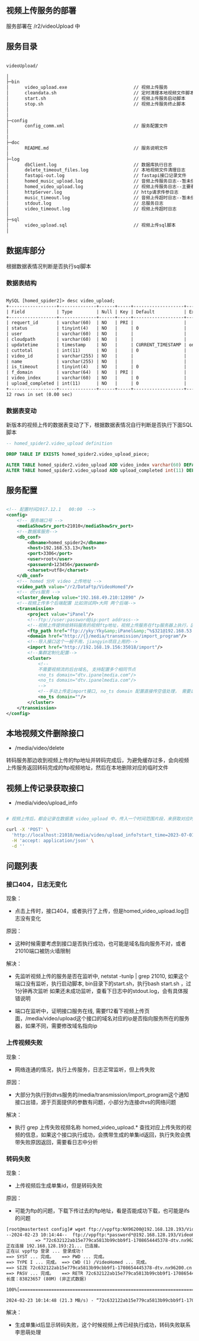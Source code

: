 ## 视频上传服务的部署

服务部署在 /r2/videoUpload 中

## 服务目录

```sh

videoUpload/

│
├─bin
│      video_upload.exe                         // 视频上传服务
│      cleandata.sh                             // 定时清理本地视频文件脚本
│      start.sh                                 // 视频上传服务启动脚本
│      stop.sh                                  // 视频上传服务终止脚本
│
│
├─config
│      config_comm.xml                          // 服务配置文件
│
│
├─doc                                 
│      README.md                                // 服务说明文件
│
├─log                                     
│      dbClient.log                             // 数据库执行日志
│      delete_timeout_files.log                 // 本地视频文件清理日志
│      fastapi-out.log                          // fastapi接口记录文件
│      homed_music_upload.log                   // 音频上传服务日志--暂未使用
│      homed_video_upload.log                   // 视频上传服务日志--主要看这个
│      httpServer.log                           // http请求传参日志
│      music_timeout.log                        // 音频上传超时日志--暂未使用
│      stdout.log                               // 总服务日志
│      video_timeout.log                        // 视频上传超时日志
│
├─sql
│      video_upload.sql                         // 视频上传sql脚本
│ 

```


## 数据库部分

根据数据表情况判断是否执行sql脚本

### 数据表结构

```xml

MySQL [homed_spider2]> desc video_upload;
+------------------+--------------+------+-----+-------------------+-----------------------------+
| Field            | Type         | Null | Key | Default           | Extra                       |
+------------------+--------------+------+-----+-------------------+-----------------------------+
| requert_id       | varchar(60)  | NO   | PRI |                   |                             |
| status           | tinyint(4)   | NO   |     | 0                 |                             |
| user             | varchar(60)  | NO   |     |                   |                             |
| cloudpath        | varchar(60)  | NO   |     |                   |                             |
| updatetime       | timestamp    | NO   |     | CURRENT_TIMESTAMP | on update CURRENT_TIMESTAMP |
| cuttotal         | int(11)      | NO   |     | 0                 |                             |
| video_id         | varchar(255) | NO   |     |                   |                             |
| name             | varchar(255) | NO   |     |                   |                             |
| is_timeout       | tinyint(4)   | NO   |     | 0                 |                             |
| f_domain         | varchar(64)  | NO   | PRI |                   |                             |
| video_index      | varchar(60)  | NO   |     | 0                 |                             |
| upload_completed | int(11)      | NO   |     | 0                 |                             |
+------------------+--------------+------+-----+-------------------+-----------------------------+
12 rows in set (0.00 sec)

```

### 数据表变动

新版本的视频上传的数据表变动了下，根据数据表情况自行判断是否执行下面SQL脚本
```sql
-- homed_spider2.video_upload definition

DROP TABLE IF EXISTS homed_spider2.video_upload_piece;

ALTER TABLE homed_spider2.video_upload ADD video_index varchar(60) DEFAULT 0 NOT NULL COMMENT '视频分片索引';
ALTER TABLE homed_spider2.video_upload ADD upload_completed int(11) DEFAULT 0 NOT NULL COMMENT '是否上传完成';

```

## 服务配置

```xml

<!-- 配置时间2017.12.1   00:00  -->
<config>
    <!-- 服务端口号 -->
    <mediaShowSrv_port>21010</mediaShowSrv_port>
    <!--数据库服务-->
    <db_conf>
        <dbname>homed_spider2</dbname>
        <host>192.168.53.13</host>
        <port>3306</port>
        <user>root</user>
        <password>123456</password>
        <charset>utf8</charset>
    </db_conf>
    <!-- homed 分片 video 上传地址 -->
    <video_path value="/r2/DataFtp/VideoHomed"/>
    <!-- dtvs服务 -->
    <cluster_develop value="192.168.49.210:12890" />
    <!--视频上传多个后端配置 比如测试网+大网 两个后端-->
    <transmission>
        <project value="iPanel"/>
        <!--ftp://user:password@ip:port addrass-->
        <!--视频上传提供给转码服务的视频ftp地址，视频上传服务在ftp服务器上执行，因此homed分片的video上传地址和这个ftp的地址实际指向的是同一个地方-->
        <ftp_path href="ftp://yky:Yky&amp;iPanel&amp;^%$321@192.168.53.13/VideoHomed/"/>
        <domain href="http://{}/media/transmission/import_program"/>
        <!--导入接口这个一般不用，jiangyin项目上用的-->
        <import href="http://192.168.19.156:35018/import"/>
        <!--集群定制化配置-->
        <cluster>
            <!--
            不需要视频流的后台域名, 支持配置多个相同节点
            <no_ts domain="dtv.ipanelmedia.com"/>
            <no_ts domain="dtv.ipanelmedia.com"/>
            -->
            <!--手动上传走import接口, no_ts domain 配置直接传空值处理， 需要走create接口另谈.  homed2.5的走create，210 211走import-->
            <no_ts domain=""/>
        </cluster>
    </transmission>
</config>

```


## 本地视频文件删除接口

* /media/video/delete

转码服务那边收到视频上传的ftp地址并转码完成后，为避免缓存过多，会向视频上传服务返回转码完成的ftp视频地址，然后在本地删除对应的临时文件


## 视频上传记录获取接口

* /media/video/upload_info

```sh

# 视频上传后，都会记录在数据表 video_upload 中，传入一个时间范围片段，来获取对应时间范围内的视频上传记录并返回, 可以使用curl语句直接执行获取记录

curl -X 'POST' \
  'http://localhost:21010/media/video/upload_info?start_time=2023-07-01%2000%3A00%3A00&end_time=2023-07-25%2000%3A00%3A00' \
  -H 'accept: application/json' \
  -d ''

```

## 问题列表


### 接口404，日志无变化

现象：
* 点击上传时，接口404，或者执行了上传，但是homed_video_upload.log日志没有变化

原因：
* 这种时候需要考虑到接口是否执行成功，也可能是域名指向服务不对，或者21010端口被防火墙限制

解决：
* 先监听视频上传的服务是否在监听中, netstat -tunlp | grep 21010, 如果这个端口没有监听，执行启动脚本, bin目录下的start.sh，执行bash start.sh ，过1分钟再次监听
  如果还未成功监听，查看下日志中的stdout.log，会有具体报错说明

* 端口在监听中，证明接口服务在线, 需要f12看下视频上传页面，/media/video/upload这个接口的域名对应的ip是否指向服务所在的服务器，如果不同，需要修改域名指向ip


### 上传视频失败

现象：
* 网络连通的情况，执行上传服务，日志正常监听，但上传失败

原因：
* 大部分为执行到dtvs服务的/media/transmission/import_program这个通知接口出错，源于页面提供的参数有问题，小部分为连接dtvs的网络问题

解决：
* 执行 grep 上传失败视频名称 homed_video_upload.*  查找对应上传失败的视频的信息，如果这个接口执行成功，会携带生成的单集id返回，执行失败会携带失败原因返回，需要看日志中分析


### 转码失败

现象：
* 上传视频后生成单集id，但是转码失败

原因：
* 可能为ftp的问题，下载下传过去的ftp地址，看是否能成功下载，也可能是ifs的问题

```xml
[root@mastertest config]# wget ftp://vppftp:NX96200@192.168.128.193/VideoHomed/72c632122ab15e779ca5813b99cbb9f1-1708654445378-dtv.nx96200.cn
--2024-02-23 10:14:44--  ftp://vppftp:*password*@192.168.128.193/VideoHomed/72c632122ab15e779ca5813b99cbb9f1-1708654445378-dtv.nx96200.cn
           => “72c632122ab15e779ca5813b99cbb9f1-1708654445378-dtv.nx96200.cn”
正在连接 192.168.128.193:21... 已连接。
正在以 vppftp 登录 ... 登录成功！
==> SYST ... 完成。   ==> PWD ... 完成。
==> TYPE I ... 完成。 ==> CWD (1) /VideoHomed ... 完成。
==> SIZE 72c632122ab15e779ca5813b99cbb9f1-1708654445378-dtv.nx96200.cn ... 83823657
==> PASV ... 完成。   ==> RETR 72c632122ab15e779ca5813b99cbb9f1-1708654445378-dtv.nx96200.cn ... 完成。
长度：83823657 (80M) (非正式数据)

100%[=======================================================================================================================>] 83,823,657  21.3MB/s 用时 3.8s

2024-02-23 10:14:48 (21.3 MB/s) - “72c632122ab15e779ca5813b99cbb9f1-1708654445378-dtv.nx96200.cn” 已保存 [83823657]
```

解决：
* 生成单集id后显示转码失败，这个时候视频上传已经执行成功，转码失败联系李思萌处理

